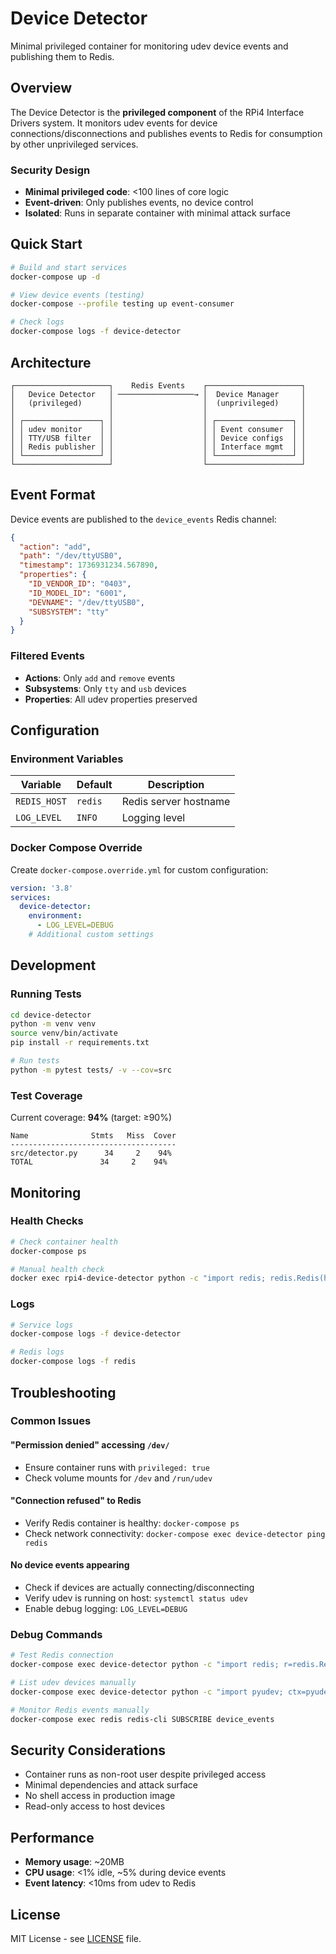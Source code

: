 # Device Detector

Minimal privileged container for monitoring udev device events and publishing them to Redis.

## Overview

The Device Detector is the **privileged component** of the RPi4 Interface Drivers system. It monitors udev events for device connections/disconnections and publishes events to Redis for consumption by other unprivileged services.

### Security Design

- **Minimal privileged code**: <100 lines of core logic
- **Event-driven**: Only publishes events, no device control
- **Isolated**: Runs in separate container with minimal attack surface

## Quick Start

```bash
# Build and start services
docker-compose up -d

# View device events (testing)
docker-compose --profile testing up event-consumer

# Check logs
docker-compose logs -f device-detector
```

## Architecture

```
┌─────────────────────┐    Redis Events    ┌─────────────────────┐
│   Device Detector   │ ─────────────────→ │  Device Manager     │
│   (privileged)      │                    │  (unprivileged)     │
│                     │                    │                     │
│ ┌─────────────────┐ │                    │ ┌─────────────────┐ │
│ │ udev monitor    │ │                    │ │ Event consumer  │ │
│ │ TTY/USB filter  │ │                    │ │ Device configs  │ │
│ │ Redis publisher │ │                    │ │ Interface mgmt  │ │
│ └─────────────────┘ │                    │ └─────────────────┘ │
└─────────────────────┘                    └─────────────────────┘
```

## Event Format

Device events are published to the `device_events` Redis channel:

```json
{
  "action": "add",
  "path": "/dev/ttyUSB0", 
  "timestamp": 1736931234.567890,
  "properties": {
    "ID_VENDOR_ID": "0403",
    "ID_MODEL_ID": "6001", 
    "DEVNAME": "/dev/ttyUSB0",
    "SUBSYSTEM": "tty"
  }
}
```

### Filtered Events

- **Actions**: Only `add` and `remove` events
- **Subsystems**: Only `tty` and `usb` devices
- **Properties**: All udev properties preserved

## Configuration

### Environment Variables

| Variable | Default | Description |
|----------|---------|-------------|
| `REDIS_HOST` | `redis` | Redis server hostname |
| `LOG_LEVEL` | `INFO` | Logging level |

### Docker Compose Override

Create `docker-compose.override.yml` for custom configuration:

```yaml
version: '3.8'
services:
  device-detector:
    environment:
      - LOG_LEVEL=DEBUG
    # Additional custom settings
```

## Development

### Running Tests

```bash
cd device-detector
python -m venv venv
source venv/bin/activate
pip install -r requirements.txt

# Run tests
python -m pytest tests/ -v --cov=src
```

### Test Coverage

Current coverage: **94%** (target: ≥90%)

```
Name              Stmts   Miss  Cover
-------------------------------------
src/detector.py      34     2    94%
TOTAL               34     2    94%
```

## Monitoring

### Health Checks

```bash
# Check container health
docker-compose ps

# Manual health check
docker exec rpi4-device-detector python -c "import redis; redis.Redis(host='redis').ping()"
```

### Logs

```bash
# Service logs
docker-compose logs -f device-detector

# Redis logs
docker-compose logs -f redis
```

## Troubleshooting

### Common Issues

#### "Permission denied" accessing `/dev/`
- Ensure container runs with `privileged: true`
- Check volume mounts for `/dev` and `/run/udev`

#### "Connection refused" to Redis
- Verify Redis container is healthy: `docker-compose ps`
- Check network connectivity: `docker-compose exec device-detector ping redis`

#### No device events appearing
- Check if devices are actually connecting/disconnecting
- Verify udev is running on host: `systemctl status udev`
- Enable debug logging: `LOG_LEVEL=DEBUG`

### Debug Commands

```bash
# Test Redis connection
docker-compose exec device-detector python -c "import redis; r=redis.Redis(host='redis'); print(r.ping())"

# List udev devices manually
docker-compose exec device-detector python -c "import pyudev; ctx=pyudev.Context(); [print(d) for d in ctx.list_devices(subsystem='tty')]"

# Monitor Redis events manually
docker-compose exec redis redis-cli SUBSCRIBE device_events
```

## Security Considerations

- Container runs as non-root user despite privileged access
- Minimal dependencies and attack surface
- No shell access in production image
- Read-only access to host devices

## Performance

- **Memory usage**: ~20MB
- **CPU usage**: <1% idle, ~5% during device events
- **Event latency**: <10ms from udev to Redis

## License

MIT License - see [LICENSE](../LICENSE) file.